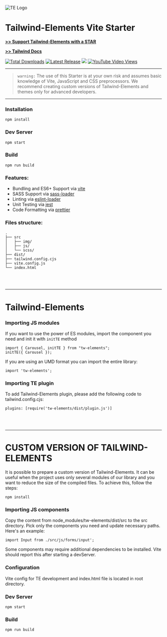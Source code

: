 ![TE Logo](https://tecdn.b-cdn.net/img/logo/te-transparent-noshadows.webp)

# Tailwind-Elements Vite Starter

**[>> Support Tailwind-Elements with a STAR](https://github.com/mdbootstrap/Tailwind-Elements)**

**[>> Tailwind Docs](https://tailwind-elements.com/docs/standard/getting-started/quick-start/)**

<a href="https://www.npmjs.com/package/tw-elements"> <img src="https://img.shields.io/npm/dt/tw-elements.svg" alt="Total Downloads"></a>
<a href="https://github.com/mdbootstrap/Tailwind-Elements/releases"><img src="https://img.shields.io/npm/v/tw-elements.svg" alt="Latest Release"></a>
<a href="https://twitter.com/intent/tweet/?text=Thanks+@TailwindElement+for+creating+an+amazing+collection+of+open+source+components+for+@tailwindcss%20https://tailwind-elements.com/&hashtags=tailwindCSS,bootstrap,webdesign,javascript,100DaysOfCode,DevCommunity"><img src="https://img.shields.io/twitter/url/http/shields.io.svg?style=social&label=Let%20us%20know%20you%20were%20here%21&"></a>
<a href="https://www.youtube.com/watch?v=c9B4TPnak1A&t=6s"><img alt="YouTube Video Views" src="https://img.shields.io/youtube/views/c9B4TPnak1A?label=Bootstrap%205%20Tutorial%20Views&style=social"></a>

---

> `warning:` The use of this Starter is at your own risk and assumes basic knowledge of Vite, JavaScript and CSS preprocessors. We recommend creating custom versions of Tailwind-Elements and themes only for advanced developers.

---

### Installation

```
npm install
```

### Dev Server

```
npm start
```

### Build

```
npm run build
```

### Features:

- Bundling and ES6+ Support via [vite](https://github.com/vitejs/vite)
- SASS Support via [sass-loader](https://github.com/jtangelder/sass-loader)
- Linting via [eslint-loader](https://github.com/MoOx/eslint-loader)
- Unit Testing via [jest](https://github.com/facebook/jest)
- Code Formatting via [prettier](https://github.com/prettier/prettier)

### Files structure:

```
.
├── src
│   ├── img/
│   ├── js/
│   └── scss/
├── dist/
├── tailwind.config.cjs
├── vite.config.js
└── index.html
```

<br><br>

---

# Tailwind-Elements

### Importing JS modules

If you want to use the power of ES modules, import the component you need and init it with `initTE` method

```
import { Carousel, initTE } from "tw-elements";
initTE({ Carousel });
```

If you are using an UMD format you can import the entire library:

```
import 'tw-elements';
```

### Importing TE plugin

To add Tailwind-Elements plugin, please add the following code to tailwind.config.cjs:

```
plugins: [require('tw-elements/dist/plugin.js')]
```

<br><br>

---

# CUSTOM VERSION OF TAILWIND-ELEMENTS

It is possible to prepare a custom version of Tailwind-Elements. It can be useful when the project uses only several modules of our library and you want to reduce the size of the compiled files. To achieve this, follow the steps:

```
npm install
```

### Importing JS components

Copy the content from node_modules/tw-elements/dist/src to the src directory. Pick only the components you need and update necessary paths. Here's an example:

```
import Input from ./src/js/forms/input';
```

Some components may require additional dependencies to be installed. Vite should report this after starting a devServer.

### Configuration

Vite config for TE development and index.html file is located in root directory.

### Dev Server

```
npm start
```

### Build

```
npm run build
```
